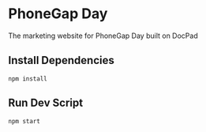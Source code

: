# PhoneGap Day

The marketing website for PhoneGap Day built on DocPad

## Install Dependencies

```
npm install
```

## Run Dev Script

```
npm start
```
